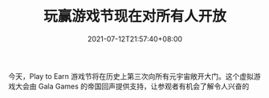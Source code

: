 ﻿---
title: "玩赢游戏节现在对所有人开放"
date: 2021-07-12T21:57:40+08:00
lastmod: 2021-07-12T16:45:40+08:00
draft: false
authors: ["Effie"]
description: "今天，Play to Earn 游戏节将在历史上第三次向所有元宇宙敞开大门。这个虚拟游戏大会由 Gala Games 的帝国回声提供支持，让参观者有机会了解令人兴奋的"
featuredImage: "play-to-earn-game-festival-now-open-for-all.png"
tags: ["Virtual World","虚拟世界","Play to Earn"]
categories: ["news"]
news: ["虚拟世界"]
weight: 
lightgallery: true
pinned: false
recommend: false
recommend1: false
---

今天，Play to Earn 游戏节将在历史上第三次向所有元宇宙敞开大门。这个虚拟游戏大会由 Gala Games 的帝国回声提供支持，让参观者有机会了解令人兴奋的

<!--more-->

